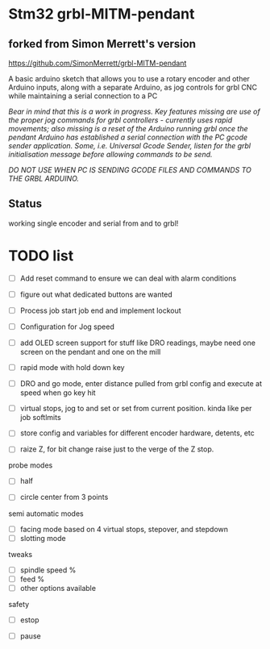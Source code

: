 # Stm32 grbl-MITM-pendant

## forked from Simon Merrett's version
https://github.com/SimonMerrett/grbl-MITM-pendant


A basic arduino sketch that allows you to use a rotary encoder and other Arduino inputs, along with a separate Arduino, as jog controls for grbl CNC while maintaining a serial connection to a PC

<i> Bear in mind that this is a work in progress. Key features missing are use of the proper jog commands for grbl controllers - currently uses rapid movements; also missing is a reset of the Arduino running grbl once the pendant Arduino has established a serial connection with the PC gcode sender application. Some, i.e. Universal Gcode Sender, listen for the grbl initialisation message before allowing commands to be send.
  
  DO NOT USE WHEN PC IS SENDING GCODE FILES AND COMMANDS TO THE GRBL ARDUINO.</i>

## Status

working single encoder and serial from and to grbl!


# TODO list

- [ ] Add reset command to ensure we can deal with alarm conditions
- [ ] figure out what dedicated buttons are wanted
- [ ] Process job start job end and implement lockout
- [ ] Configuration for Jog speed
- [ ] add OLED screen support for stuff like DRO readings, maybe need one screen on the pendant and one on the mill
- [ ] rapid mode with hold down key
- [ ] DRO and go mode, enter distance pulled from grbl config and execute at speed when go key hit
- [ ] virtual stops, jog to and set or set from current position.  kinda like per job softlmits
- [ ] store config and variables for different encoder hardware, detents, etc
- [ ] raize Z, for bit change raise just to the verge of the Z stop.


probe modes

- [ ] half
- [ ] circle center from 3 points


semi automatic modes

- [ ] facing mode based on 4 virtual stops, stepover, and stepdown
- [ ] slotting mode

tweaks

- [ ] spindle speed %
- [ ] feed %
- [ ] other options available 

safety

- [ ] estop 
- [ ] pause

